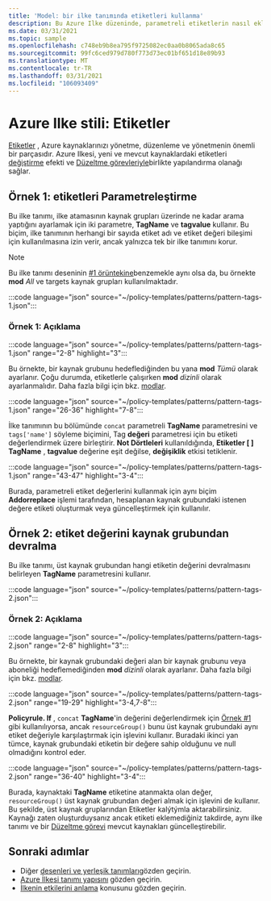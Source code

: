 ```yaml
---
title: 'Model: bir ilke tanımında etiketleri kullanma'
description: Bu Azure Ilke düzeninde, parametreli etiketlerin nasıl ekleneceği veya bir ilke tanımındaki bir kaynak grubundaki etiketlerin nasıl devraldığı gösterilmektedir.
ms.date: 03/31/2021
ms.topic: sample
ms.openlocfilehash: c748eb9b8ea795f9725082ec0aa0b8065ada8c65
ms.sourcegitcommit: 99fc6ced979d780f773d73ec01bf651d18e89b93
ms.translationtype: MT
ms.contentlocale: tr-TR
ms.lasthandoff: 03/31/2021
ms.locfileid: "106093409"
---
```

# <a name="azure-policy-pattern-tags"></a>Azure Ilke stili: Etiketler

[Etiketler](../../..//azure-resource-manager/management/tag-resources.md) , Azure kaynaklarınızı yönetme, düzenleme ve yönetmenin önemli bir parçasıdır. Azure Ilkesi, yeni ve mevcut kaynaklardaki etiketleri [değiştirme](../concepts/effects.md#modify) efekti ve [Düzeltme görevleriyle](../how-to/remediate-resources.md)birlikte yapılandırma olanağı sağlar.

## <a name="sample-1-parameterize-tags"></a>Örnek 1: etiketleri Parametreleştirme

Bu ilke tanımı, ilke atamasının kaynak grupları üzerinde ne kadar arama yaptığını ayarlamak için iki parametre, **TagName** ve **tagvalue** kullanır. Bu biçim, ilke tanımının herhangi bir sayıda etiket adı ve etiket değeri bileşimi için kullanılmasına izin verir, ancak yalnızca tek bir ilke tanımını korur.

> [!NOTE]
> Bu ilke tanımı deseninin [#1 örüntekine](./pattern-parameters.md#sample-1-string-parameters)benzemekle aynı olsa da, bu örnekte **mod** _All_ ve targets kaynak grupları kullanılmaktadır.

:::code language="json" source="~/policy-templates/patterns/pattern-tags-1.json":::

### <a name="sample-1-explanation"></a>Örnek 1: Açıklama

:::code language="json" source="~/policy-templates/patterns/pattern-tags-1.json" range="2-8" highlight="3":::

Bu örnekte, bir kaynak grubunu hedeflediğinden bu yana **mod** _Tümü_ olarak ayarlanır. Çoğu durumda, etiketlerle çalışırken **mod** _dizinli_ olarak ayarlanmalıdır. Daha fazla bilgi için bkz. [modlar](../concepts/definition-structure.md#resource-manager-modes).

:::code language="json" source="~/policy-templates/patterns/pattern-tags-1.json" range="26-36" highlight="7-8":::

İlke tanımının bu bölümünde `concat` parametreli **TagName** parametresini ve `tags['name']` söyleme biçimini, Tag **değeri** parametresi için bu etiketi  değerlendirmek üzere birleştirir.
**Not Dörtleleri** kullanıldığında, **Etiketler \[ \] TagName** , **tagvalue** değerine eşit değilse, **değişiklik** etkisi tetiklenir.

:::code language="json" source="~/policy-templates/patterns/pattern-tags-1.json" range="43-47" highlight="3-4":::

Burada, parametreli etiket değerlerini kullanmak için aynı biçim **Addorreplace** işlemi tarafından, hesaplanan kaynak grubundaki istenen değere etiketi oluşturmak veya güncelleştirmek için kullanılır.

## <a name="sample-2-inherit-tag-value-from-resource-group"></a>Örnek 2: etiket değerini kaynak grubundan devralma

Bu ilke tanımı, üst kaynak grubundan hangi etiketin değerini devralmasını belirleyen **TagName** parametresini kullanır.

:::code language="json" source="~/policy-templates/patterns/pattern-tags-2.json":::

### <a name="sample-2-explanation"></a>Örnek 2: Açıklama

:::code language="json" source="~/policy-templates/patterns/pattern-tags-2.json" range="2-8" highlight="3":::

Bu örnekte, bir kaynak grubundaki değeri alan bir kaynak grubunu veya aboneliği hedeflemediğinden **mod** _dizinli_ olarak ayarlanır. Daha fazla bilgi için bkz. [modlar](../concepts/definition-structure.md#resource-manager-modes).

:::code language="json" source="~/policy-templates/patterns/pattern-tags-2.json" range="19-29" highlight="3-4,7-8":::

**Policyrule. If** , `concat` **TagName**'in değerini değerlendirmek için [Örnek #1](#sample-1-parameterize-tags) gibi kullanılıyorsa, ancak `resourceGroup()` bunu üst kaynak grubundaki aynı etiket değeriyle karşılaştırmak için işlevini kullanır. Buradaki ikinci yan tümce, kaynak grubundaki etiketin bir değere sahip olduğunu ve null olmadığını kontrol eder.

:::code language="json" source="~/policy-templates/patterns/pattern-tags-2.json" range="36-40" highlight="3-4":::

Burada, kaynaktaki **TagName** etiketine atanmakta olan değer, `resourceGroup()` üst kaynak grubundan değeri almak için işlevini de kullanır. Bu şekilde, üst kaynak gruplarından Etiketler kalýtýmla aktarabilirsiniz. Kaynağı zaten oluşturduysanız ancak etiketi eklemediğiniz takdirde, aynı ilke tanımı ve bir [Düzeltme görevi](../how-to/remediate-resources.md) mevcut kaynakları güncelleştirebilir.

## <a name="next-steps"></a>Sonraki adımlar

- Diğer [desenleri ve yerleşik tanımları](./index.md)gözden geçirin.
- [Azure İlkesi tanımı yapısını](../concepts/definition-structure.md) gözden geçirin.
- [İlkenin etkilerini anlama](../concepts/effects.md) konusunu gözden geçirin.